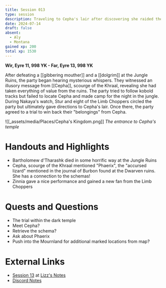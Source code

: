 ```yaml
---
title: Session 013
type: session
description: Traveling to Cepha's lair after discovering she raided the Dhakaani ruins.
date: 2024-07-14
draft: false
absent:
  - Aly
  - Montana
gained xp: 200
total xp: 1530
---
```

**Wir, Eyre 11, 998 YK - Far, Eyre 13, 998 YK**

After defeating a [[gibbering mouther]] and a [[dolgrim]] at the Jungle Ruins, the party began hearing mysterious whispers. They witnessed an illusory message from [[Cepha]], scourge of the Khraal, revealing she had taken everything of value from the ruins. The party tried to follow kobold tracks but failed to locate Cepha and made camp for the night in the jungle. During Nakaya's watch, Stur and eight of the Limb Choppers circled the party but ultimately gave directions to Cepha's lair. Once there, the party agreed to a trial to win back their "belongings" from Cepha.

![[_assets/media/Places/Cepha's Kingdom.png]]
*The entrance to Cepha's temple*
# Handouts and Highlights
- Bartholomew d'Tharashk died in some horrific way at the Jungle Ruins  
- Cepha, scourge of the Khraal mentioned "Phaerix", the "accursed lizard" mentioned in the journal of Burbon found at the Dwarven ruins. She has a connection to the schemas!  
- Zinnia gave a nice performance and gained a new fan from the Limb Choppers
# Quests and Questions
- The trial within the dark temple  
- Meet Cepha?  
- Retrieve the schema?  
- Ask about Phaerix  
- Push into the Mournland for additional marked locations from map?
# External Links
- [Session 13](https://docs.google.com/document/d/1J33aBWlHE9Q3B2MMNnUZiaMUoW-X7qpKUtETTQmvalc/edit#heading=h.n6dk3rj723p) at [Lizz's Notes](https://docs.google.com/document/d/1J33aBWlHE9Q3B2MMNnUZiaMUoW-X7qpKUtETTQmvalc/edit)
- [Discord Notes](https://discord.com/channels/283480767844057088/1208993465531105380/1262173814750576731)